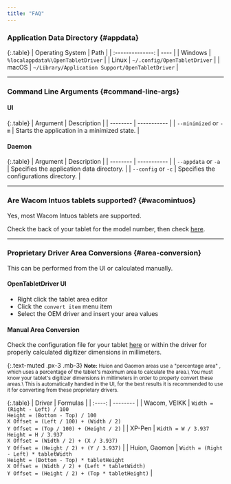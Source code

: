 ```yaml
---
title: "FAQ"
---
```


### Application Data Directory {#appdata}

{:.table}
| Operating System | Path |
| :--------------: | ---- |
| Windows          | `%localappdata%\OpenTabletDriver`                  |
| Linux            | `~/.config/OpenTabletDriver`                       |
| macOS            | `~/Library/Application Support/OpenTabletDriver`   |

---

### Command Line Arguments {#command-line-args}

#### UI

{:.table}
| Argument | Description |
| -------- | ----------- |
| `--minimized` or `-m` | Starts the application in a minimized state. |

#### Daemon

{:.table}
| Argument | Description |
| -------- | ----------- |
| `--appdata` or `-a` | Specifies the application data directory. |
| `--config` or `-c`  | Specifies the configurations directory. |

---

### Are Wacom Intuos tablets supported? {#wacomintuos}

Yes, most Wacom Intuos tablets are supported.

Check the back of your tablet for the model number, then check [here](/Tablets).

---


### Proprietary Driver Area Conversions {#area-conversion}

This can be performed from the UI or calculated manually.

#### OpenTabletDriver UI
- Right click the tablet area editor
- Click the `convert item` menu item
- Select the OEM driver and insert your area values

#### Manual Area Conversion

Check the configuration file for your tablet [here](https://github.com/OpenTabletDriver/OpenTabletDriver/tree/master/OpenTabletDriver.Configurations)
or within the driver for properly calculated digitizer dimensions in millimeters.

{:.text-muted .px-3 .mb-3}
<small>
**Note:** Huion and Gaomon areas use a "percentage area" , which uses a percentage
of the tablet's maximum area to calculate the area.\\
  You must know your tablet's digitizer dimensions in millimeters in order to properly convert these areas.\\
  This is automatically handled in the UI, for the best results it is recommended to use it for converting from these proprietary drivers.
</small>

{:.table}
| Driver | Formulas |
| :----: | -------- |
| Wacom, VEIKK | `Width = (Right - Left) / 100`<br/>`Height = (Bottom - Top) / 100`<br/>`X Offset = (Left / 100) + (Width / 2)`<br/>`Y Offset = (Top / 100) + (Height / 2)` |
| XP-Pen | `Width = W / 3.937`<br/>`Height = H / 3.937`<br/>`X Offset = (Width / 2) + (X / 3.937)`<br/>`Y Offset = (Height / 2) + (Y / 3.937)` |
| Huion, Gaomon | `Width = (Right - Left) * tabletWidth`<br/>`Height = (Bottom - Top) * tabletHeight`<br/>`X Offset = (Width / 2) + (Left * tabletWidth)`<br/>`Y Offset = (Height / 2) + (Top * tabletHeight)` |

